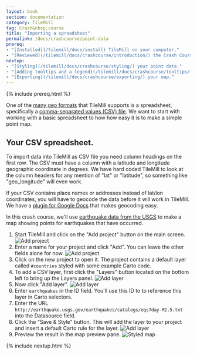 ```yaml
---
layout: book
section: documentation
category: TileMill
tag: Crash&nbsp;course
title: "Importing a spreadsheet"
permalink: /docs/crashcourse/point-data
prereq:
- "[Installed](/tilemill/docs/install) TileMill on your computer."
- "[Reviewed](/tilemill/docs/crashcourse/introduction/) the Crash Course introduction."
nextup:
- "[Styling](/tilemill/docs/crashcourse/styling/) your point data."
- "[Adding tooltips and a legend](/tilemill/docs/crashcourse/tooltips/) to your map."
- "[Exporting](/tilemill/docs/crashcourse/exporting/) your map."
---
```


{% include prereq.html %}

One of the [many geo formats](http://localhost:4000/tilemill/docs/manual/adding-layers/) that TileMill supports is a spreadsheet, specifically a [comma-separated values (CSV) file](http://en.wikipedia.org/wiki/Comma-separated_values). We want to start with working with a basic spreadsheet to how how easy it is to make a simple point map.  

## Your CSV spreadsheet. 
To import data into TileMill as CSV file you need column headings on the first row. The CSV must have a column with a latitude and longitude geographic coordinate in degrees. We have hard coded TileMill to look at the column headers for any mention of "lat" or "latitude", so something like "geo_longitude" will even work. 

If your CSV contains place names or addresses instead of lat/lon coordinates, you will have to geocode the data before it will work in TileMill. We have a [plugin for Google Docs](http://developmentseed.org/blog/2011/10/12/mapping-google-doc-spreadsheet/) that makes geocoding easy.

In this crash course, we'll use [earthquake data from the USGS](http://earthquake.usgs.gov/earthquakes/catalogs/) to make a map showing points for earthquakes that have occurred. 

1. Start TileMill and click on the "Add project" button on the main screen.
  ![Add project](/tilemill/assets/pages/csv-1.png)
2. Enter a name for your project and click "Add". You can leave the other fields alone for now.
  ![Add project](/tilemill/assets/pages/csv-2.png)
3. Click on the new project to open it. The project contains a default layer called `#countries` styled with some example Carto code.
4. To add a CSV layer, first click the "Layers" button located on the bottom left to bring up the Layers panel.
  ![Add layer](/tilemill/assets/pages/csv-3.png)
5. Now click "Add layer".
  ![Add layer](/tilemill/assets/pages/csv-4.png)
6. Enter `earthquakes` in the ID field. You'll use this ID to to reference this layer in Carto selectors.
7. Enter the URL `http://earthquake.usgs.gov/earthquakes/catalogs/eqs7day-M2.5.txt` into the Datasource field.
8. Click the "Save & Style" button. This will add the layer to your project and insert a default Carto rule for the layer.
  ![Add layer](/tilemill/assets/pages/csv-7.png)
9. Preview the result in the map preview pane.
  ![Styled map](/tilemill/assets/pages/earthquake-map.png)

{% include nextup.html %}
